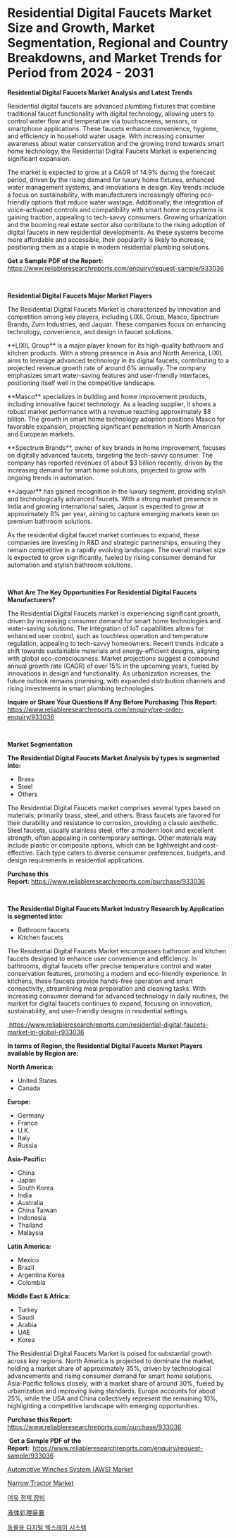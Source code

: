 <p><h1>Residential Digital Faucets Market Size and Growth, Market Segmentation, Regional and Country Breakdowns, and Market Trends for Period from 2024 -  2031</h1></p><p><strong>Residential Digital Faucets Market Analysis and Latest Trends</strong></p>
<p><p>Residential digital faucets are advanced plumbing fixtures that combine traditional faucet functionality with digital technology, allowing users to control water flow and temperature via touchscreens, sensors, or smartphone applications. These faucets enhance convenience, hygiene, and efficiency in household water usage. With increasing consumer awareness about water conservation and the growing trend towards smart home technology, the Residential Digital Faucets Market is experiencing significant expansion.</p><p>The market is expected to grow at a CAGR of 14.9% during the forecast period, driven by the rising demand for luxury home fixtures, enhanced water management systems, and innovations in design. Key trends include a focus on sustainability, with manufacturers increasingly offering eco-friendly options that reduce water wastage. Additionally, the integration of voice-activated controls and compatibility with smart home ecosystems is gaining traction, appealing to tech-savvy consumers. Growing urbanization and the booming real estate sector also contribute to the rising adoption of digital faucets in new residential developments. As these systems become more affordable and accessible, their popularity is likely to increase, positioning them as a staple in modern residential plumbing solutions.</p></p>
<p><strong>Get a Sample PDF of the Report:&nbsp;</strong> <a href="https://www.reliableresearchreports.com/enquiry/request-sample/933036">https://www.reliableresearchreports.com/enquiry/request-sample/933036</a></p>
<p>&nbsp;</p>
<p><strong>Residential Digital Faucets Major Market Players</strong></p>
<p><p>The Residential Digital Faucets Market is characterized by innovation and competition among key players, including LIXIL Group, Masco, Spectrum Brands, Zurn Industries, and Jaquar. These companies focus on enhancing technology, convenience, and design in faucet solutions.</p><p>**LIXIL Group** is a major player known for its high-quality bathroom and kitchen products. With a strong presence in Asia and North America, LIXIL aims to leverage advanced technology in its digital faucets, contributing to a projected revenue growth rate of around 6% annually. The company emphasizes smart water-saving features and user-friendly interfaces, positioning itself well in the competitive landscape.</p><p>**Masco** specializes in building and home improvement products, including innovative faucet technology. As a leading supplier, it shows a robust market performance with a revenue reaching approximately $8 billion. The growth in smart home technology adoption positions Masco for favorable expansion, projecting significant penetration in North American and European markets.</p><p>**Spectrum Brands**, owner of key brands in home improvement, focuses on digitally advanced faucets, targeting the tech-savvy consumer. The company has reported revenues of about $3 billion recently, driven by the increasing demand for smart home solutions, projected to grow with ongoing trends in automation.</p><p>**Jaquar** has gained recognition in the luxury segment, providing stylish and technologically advanced faucets. With a strong market presence in India and growing international sales, Jaquar is expected to grow at approximately 8% per year, aiming to capture emerging markets keen on premium bathroom solutions.</p><p>As the residential digital faucet market continues to expand, these companies are investing in R&D and strategic partnerships, ensuring they remain competitive in a rapidly evolving landscape. The overall market size is expected to grow significantly, fueled by rising consumer demand for automation and stylish bathroom solutions.</p></p>
<p>&nbsp;</p>
<p><strong>What Are The Key Opportunities For Residential Digital Faucets Manufacturers?</strong></p>
<p><p>The Residential Digital Faucets market is experiencing significant growth, driven by increasing consumer demand for smart home technologies and water-saving solutions. The integration of IoT capabilities allows for enhanced user control, such as touchless operation and temperature regulation, appealing to tech-savvy homeowners. Recent trends indicate a shift towards sustainable materials and energy-efficient designs, aligning with global eco-consciousness. Market projections suggest a compound annual growth rate (CAGR) of over 15% in the upcoming years, fueled by innovations in design and functionality. As urbanization increases, the future outlook remains promising, with expanded distribution channels and rising investments in smart plumbing technologies.</p></p>
<p><strong>Inquire or Share Your Questions If Any Before Purchasing This Report:</strong> <a href="https://www.reliableresearchreports.com/enquiry/pre-order-enquiry/933036">https://www.reliableresearchreports.com/enquiry/pre-order-enquiry/933036</a></p>
<p>&nbsp;</p>
<p><strong>Market Segmentation</strong></p>
<p><strong>The Residential Digital Faucets Market Analysis by types is segmented into:</strong></p>
<p><ul><li>Brass</li><li>Steel</li><li>Others</li></ul></p>
<p><p>The Residential Digital Faucets market comprises several types based on materials, primarily brass, steel, and others. Brass faucets are favored for their durability and resistance to corrosion, providing a classic aesthetic. Steel faucets, usually stainless steel, offer a modern look and excellent strength, often appealing in contemporary settings. Other materials may include plastic or composite options, which can be lightweight and cost-effective. Each type caters to diverse consumer preferences, budgets, and design requirements in residential applications.</p></p>
<p><strong>Purchase this Report:&nbsp;</strong><a href="https://www.reliableresearchreports.com/purchase/933036">https://www.reliableresearchreports.com/purchase/933036</a></p>
<p>&nbsp;</p>
<p><strong>The Residential Digital Faucets Market Industry Research by Application is segmented into:</strong></p>
<p><ul><li>Bathroom faucets</li><li>Kitchen faucets</li></ul></p>
<p><p>The Residential Digital Faucets Market encompasses bathroom and kitchen faucets designed to enhance user convenience and efficiency. In bathrooms, digital faucets offer precise temperature control and water conservation features, promoting a modern and eco-friendly experience. In kitchens, these faucets provide hands-free operation and smart connectivity, streamlining meal preparation and cleaning tasks. With increasing consumer demand for advanced technology in daily routines, the market for digital faucets continues to expand, focusing on innovation, sustainability, and user-friendly designs in residential settings.</p></p>
<p><a href="https://www.reliableresearchreports.com/residential-digital-faucets-market-in-global-r933036">&nbsp;https://www.reliableresearchreports.com/residential-digital-faucets-market-in-global-r933036</a></p>
<p><strong>In terms of Region, the Residential Digital Faucets Market Players available by Region are:</strong></p>
<p>
    <p> <strong> North America: </strong>
        <ul>
            <li>United States</li>
            <li>Canada</li>
        </ul>
        </p> 
    <p> <strong> Europe: </strong>
        <ul>
            <li>Germany</li>
            <li>France</li>
            <li>U.K.</li>
            <li>Italy</li>
            <li>Russia</li>
        </ul>
        </p> 
    <p> <strong> Asia-Pacific: </strong>
        <ul>
            <li>China</li>
            <li>Japan</li>
            <li>South Korea</li>
            <li>India</li>
            <li>Australia</li>
            <li>China Taiwan</li>
            <li>Indonesia</li>
            <li>Thailand</li>
            <li>Malaysia</li>
        </ul>
        </p> 
    <p> <strong> Latin America: </strong>
        <ul>
            <li>Mexico</li>
            <li>Brazil</li>
            <li>Argentina Korea</li>
            <li>Colombia</li>
        </ul>
        </p> 
    <p> <strong> Middle East & Africa: </strong>
        <ul>
            <li>Turkey</li>
            <li>Saudi</li>
            <li>Arabia</li>
            <li>UAE</li>
            <li>Korea</li>
        </ul>
    </p>
    </p>
<p><p>The Residential Digital Faucets Market is poised for substantial growth across key regions. North America is projected to dominate the market, holding a market share of approximately 35%, driven by technological advancements and rising consumer demand for smart home solutions. Asia-Pacific follows closely, with a market share of around 30%, fueled by urbanization and improving living standards. Europe accounts for about 25%, while the USA and China collectively represent the remaining 10%, highlighting a competitive landscape with emerging opportunities.</p></p>
<p><strong>Purchase this Report: </strong><a href="https://www.reliableresearchreports.com/purchase/933036">https://www.reliableresearchreports.com/purchase/933036</a></p>
<p>&nbsp;<strong>Get a Sample PDF of the Report:&nbsp;&nbsp;</strong><a href="https://www.reliableresearchreports.com/enquiry/request-sample/933036">https://www.reliableresearchreports.com/enquiry/request-sample/933036</a></p>
<p><strong></strong></p>
<p><p><a href="https://issuu.com/reportprime-2/docs/automotive-winches-system-aws-marke_a41a8eff037315">Automotive Winches System (AWS) Market</a></p><p><a href="https://medium.com/@ruth.macdonald08580/the-comprehensive-narrow-tractor-market-research-report-is-essential-for-understanding-current-4f585f76843d">Narrow Tractor Market</a></p><p><a href="https://medium.com/@anil.parihar/%EC%84%B8%EA%B3%84%EC%A0%81%EC%9D%B8-%EC%96%B4%EC%9C%A0-%EC%A0%95%EC%A0%9C-%EC%9E%A5%EB%B9%84%EC%97%90-%EB%8C%80%ED%95%9C-%EA%B4%80%EC%A0%90-%EC%8B%9C%EC%9E%A5-%EB%8F%99%ED%96%A5-%EB%8F%84%EC%A0%84-%EA%B3%BC%EC%A0%9C-%EB%B0%8F-%EC%98%88%EC%B8%A1-2024-2031-84b73d8784dd">어유 정제 장비</a></p><p><a href="https://medium.com/@maudward1907/liquid-processing-equipment-market-%E3%81%AE%E3%82%B0%E3%83%AD%E3%83%BC%E3%83%90%E3%83%AB%E5%B8%82%E5%A0%B4%E6%A6%82%E8%A6%81%E3%81%AF-%E4%B8%96%E7%95%8C%E3%81%8A%E3%82%88%E3%81%B3%E4%B8%BB%E8%A6%81%E5%B8%82%E5%A0%B4%E3%81%AB%E3%81%8A%E3%81%91%E3%82%8B%E6%A5%AD%E7%95%8C%E3%81%AB%E5%BD%B1%E9%9F%BF%E3%82%92%E4%B8%8E%E3%81%88%E3%82%8B%E4%B8%BB%E8%A6%81%E3%81%AA%E3%83%88%E3%83%AC%E3%83%B3%E3%83%89%E3%81%AB%E3%81%A4%E3%81%84%E3%81%A6-%E7%8B%AC%E8%87%AA%E3%81%AE%E8%A6%96%E7%82%B9%E3%82%92%E6%8F%90%E4%BE%9B%E3%81%97%E3%81%BE%E3%81%99-0b35eecb50c1">液体処理装置</a></p><p><a href="https://medium.com/@derrickmafrks96745/%EC%84%B8%EA%B3%84-veterinary-digital-x-ray-systems-market-%EC%9D%80-2024%EC%97%90%EC%84%9C-2031%EB%A1%9C-%EC%97%B0%ED%8F%89%EA%B7%A0-%EC%A6%9D%EA%B0%80%EC%9C%A8%EC%9D%84-%EB%B3%B4%EC%9D%BC-%EA%B2%83%EC%9C%BC%EB%A1%9C-%EC%98%88%EC%83%81%EB%90%A9%EB%8B%88%EB%8B%A4-5a6cdd7cad7e">동물용 디지털 엑스레이 시스템</a></p></p>